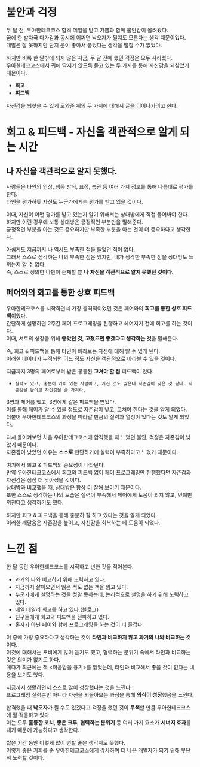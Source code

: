 # 불안과 걱정

두 달 전, 우아한테크코스 합격 메일을 받고 기쁨과 함께 불안감이 몰려왔다.<br>
꿈에 한 발자국 다가감과 동시에 어쩌면 낙오자가 될지도 모른다는 생각 때문이었다.<br>
개발은 잘 못하지만 단지 운이 좋아서 붙었다는 생각을 떨칠 수가 없었다.

하지만 비록 한 달밖에 되지 않은 지금, 두 달 전에 했던 걱정은 모두 사라졌다.<br>
우아한테크코스에서 귀에 딱지가 앉도록 듣고 있는 두 가지를 통해 자신감을 되찾았기 때문이다.

- **회고**
- **피드백**

자신감을 되찾을 수 있게 도와준 위의 두 가지에 대해서 글을 이어나가려고 한다.

# 회고 & 피드백 - 자신을 객관적으로 알게 되는 시간

## 나 자신을 객관적으로 알지 못했다.

사람들은 타인의 인상, 행동 방식, 표정, 습관 등 여러 가지 정보를 통해 나름대로 평가를 한다.<br>
타인을 평가하듯 자신도 누군가에게는 평가를 받고 있을 것이다.

이때, 자신이 어떤 평가를 받고 있는지 알기 위해서는 상대방에게 직접 물어봐야 한다.<br>
하지만 이런 경우에 보통 상대방은 긍정적인 부분만을 말해준다.<br>
긍정적인 부분을 아는 것도 중요하지만 부족한 부분을 아는 것이 더 중요하다고 생각한다.

아쉽게도 지금까지 나 역시도 부족한 점을 들었던 적이 없다. <br>
그래서 스스로 생각하는 나의 부족한 점은 있지만, 내가 생각한 부족한 점을 상대방도 느끼는지 알 수 없다.<br>
즉, 스스로 정의한 나만이 존재할 뿐 **나 자신을 객관적으로 알지 못했던 것이다.**

## 페어와의 회고를 통한 상호 피드백

우아한테크코스를 시작하면서 가장 충격적이었던 것은 페어와의 **회고를 통한 상호 피드백**이었다.<br>
간단하게 설명하면 2주간 페어 프로그래밍을 진행하고 헤어지기 전에 회고를 하는 것이다.<br>
이때, 서로의 성장을 위해 **좋았던 것**, **고쳤으면 좋겠다고 생각하는 것**을 말해준다.<br>

즉, 회고 & 피드백을 통해 타인이 바라보는 자신에 대해 알 수 있게 된다.<br>
이러한 데이터가 누적되면 어느 정도 자신을 객관적으로 바라볼 수 있을 것이다.

지금까지 3명의 페어로부터 받은 공통된 **고쳐야 할 점** 피드백이 있다.<br>

- `실력도 있고, 충분히 가치 있는 사람이고, 가진 것도 많은데 자존감이 낮은 것 같다. 자존감을 높이고 자신감을 좀 가져라.`

3명과 페어를 했고, 3명에게 같은 피드백을 받았다. <br>
이를 통해 페어가 알 수 있을 정도로 자존감이 낮고, 고쳐야 한다는 것을 알게 되었다.<br>
더불어 우아한테크코스의 과정을 따라갈 만큼의 실력과 열정이 있다는 것도 알게 되었다.

다시 돌이켜보면 처음 우아한테크코스에 합격했을 때 느꼈던 불안, 걱정은 자존감이 낮았기 때문이다.<br>
자존감이 낮았던 이유는 **스스로** 판단하기에 실력이 부족하다고 느꼈기 때문이다.<br>

여기에서 회고 & 피드백의 중요성이 나타난다. <br>
만약 우아한테크코스에서 회고와 피드백 없이 페어 프로그래밍만 진행했다면 자존감과 자신감은 점점 더 낮아졌을 것이다.<br>
상대방과 비교했을 때, 상대방은 항상 더 잘해 보이기 때문이다.<br>
또한 스스로 생각하는 나의 모습은 실력이 부족해서 페어에게 도움이 되지 않고, 민폐만 끼친다고 생각하기도 했다.

하지만 회고 & 피드백을 통해 충분히 잘 하고 있다는 것을 알게 되었다. <br>
이러한 깨달음은 자존감을 높이고, 자신감을 회복하는 데 도움이 되었다.

# 느낀 점

한 달 동안 우아한테크코스를 시작하고 변한 것을 적어본다.

- 과거의 나와 비교하기 위해 노력하고 있다.
- 지금까지 살아오면서 읽은 적도 없는 책을 읽고 있다.
- 누군가에게 설명하는 것을 정말 못하는데, 논리적으로 설명을 하기 위해 노력하고 있다.
- 매일 데일리 회고를 하고 있다.(블로그)
- 친구들에게 회고와 피드백을 전파하고 있다.
- 혼자가 아닌 페어와 함께 프로그래밍을 하는 것이 더 즐겁다.

이 중에 가장 중요하다고 생각하는 것이 **타인과 비교하지 않고 과거의 나와 비교하는 것**이다.<br>
이것에 대해서는 포비에게 많이 듣기도 했고, 협력하는 분위기 속에서 타인과 비교하는 것은 의미가 없기도 하다.<br>
게다가 최근에는 책 <미움받을 용기>를 읽었는데, 타인과 비교해서 좋을 것이 없다는 내용을 보기도 했다.

지금까지 생활하면서 스스로 많이 성장했다는 것을 느낀다.<br>
프로그래밍 실력뿐만 아니라 자신을 되돌아보는 과정을 통해 **의식이 성장**했음을 느낀다.

합격했을 때 **낙오자**가 될 수도 있겠다고 걱정을 했던 것이 **무색**할 만큼 우아한테크코스에 잘 적응하고 있다.<br>
이는 모두 **훌륭한 코치**, **좋은 크루**, **협력하는 분위기** 등 여러 가지 요소가 **시너지 효과**를 내기 때문에 가능하다고 생각한다.

짧은 기간 동안 이렇게 많이 변할 줄은 생각지도 못했다.<br>
이렇게 좋은 기회를 준 우아한테크코스에게 감사하며 더 나은 개발자가 되기 위해 부단히 노력할 것이다.
